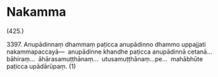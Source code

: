 

# Nakamma







(425.)

3397\. Anupādinnaṃ dhammaṃ paṭicca anupādinno dhammo uppajjati nakammapaccayā—  anupādinne khandhe paṭicca anupādinnā cetanā…  bāhiraṃ…  āhārasamuṭṭhānaṃ…  utusamuṭṭhānaṃ…pe…  mahābhūte paṭicca upādārūpaṃ. (1)



